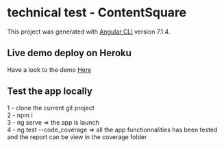 #  technical test - ContentSquare

This project was generated with [Angular CLI](https://github.com/angular/angular-cli) version 7.1.4.

## Live demo deploy on Heroku

Have a look to the demo [Here](https://contentsquare.herokuapp.com)

## Test the app locally

1 - clone the current git project <br/>
2 - npm i <br/>
3 - ng serve => the app is launch <br/>
4 - ng test --code_coverage => all the app functionnalities has been tested and the report can be view in the coverage folder <br/>

